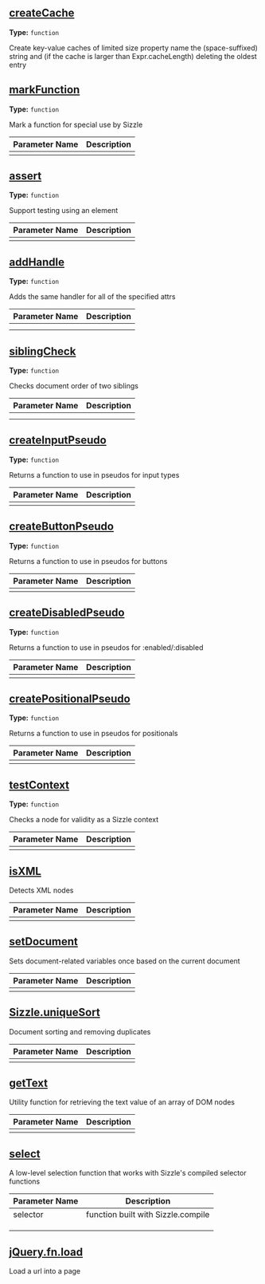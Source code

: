 ## [createCache](../jquery/external/jquery/jquery.js#L866)

**Type:** `function`

Create key-value caches of limited size 
property name the (space-suffixed) string and (if the cache is larger than Expr.cacheLength) 
deleting the oldest entry 












## [markFunction](../jquery/external/jquery/jquery.js#L886)

**Type:** `function`

Mark a function for special use by Sizzle 




|Parameter Name|Description|
|-----|-----|
||








## [assert](../jquery/external/jquery/jquery.js#L895)

**Type:** `function`

Support testing using an element 




|Parameter Name|Description|
|-----|-----|
||








## [addHandle](../jquery/external/jquery/jquery.js#L916)

**Type:** `function`

Adds the same handler for all of the specified attrs 




|Parameter Name|Description|
|-----|-----|
||
||








## [siblingCheck](../jquery/external/jquery/jquery.js#L930)

**Type:** `function`

Checks document order of two siblings 





|Parameter Name|Description|
|-----|-----|
||
||








## [createInputPseudo](../jquery/external/jquery/jquery.js#L958)

**Type:** `function`

Returns a function to use in pseudos for input types 




|Parameter Name|Description|
|-----|-----|
||








## [createButtonPseudo](../jquery/external/jquery/jquery.js#L969)

**Type:** `function`

Returns a function to use in pseudos for buttons 




|Parameter Name|Description|
|-----|-----|
||








## [createDisabledPseudo](../jquery/external/jquery/jquery.js#L980)

**Type:** `function`

Returns a function to use in pseudos for :enabled/:disabled 




|Parameter Name|Description|
|-----|-----|
||








## [createPositionalPseudo](../jquery/external/jquery/jquery.js#L1036)

**Type:** `function`

Returns a function to use in pseudos for positionals 




|Parameter Name|Description|
|-----|-----|
||








## [testContext](../jquery/external/jquery/jquery.js#L1058)

**Type:** `function`

Checks a node for validity as a Sizzle context 





|Parameter Name|Description|
|-----|-----|
||








## [isXML](../jquery/external/jquery/jquery.js#L1070)

Detects XML nodes 





|Parameter Name|Description|
|-----|-----|
||








## [setDocument](../jquery/external/jquery/jquery.js#L1085)

Sets document-related variables once based on the current document 





|Parameter Name|Description|
|-----|-----|
||








## [Sizzle.uniqueSort](../jquery/external/jquery/jquery.js#L1564)

Document sorting and removing duplicates 




|Parameter Name|Description|
|-----|-----|
||








## [getText](../jquery/external/jquery/jquery.js#L1597)

Utility function for retrieving the text value of an array of DOM nodes 




|Parameter Name|Description|
|-----|-----|
||








## [select](../jquery/external/jquery/jquery.js#L2632)

A low-level selection function that works with Sizzle's compiled 
selector functions 




|Parameter Name|Description|
|-----|-----|
|selector|function built with Sizzle.compile|
||
||
||








## [jQuery.fn.load](../jquery/external/jquery/jquery.js#L10086)

Load a url into a page 












